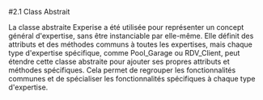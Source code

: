 #2.1 Class Abstrait


La classe abstraite Experise a été utilisée pour représenter un concept général d'expertise, sans être instanciable par elle-même. Elle définit des attributs et des méthodes communs à toutes les expertises, mais chaque type d'expertise spécifique, comme Pool_Garage ou RDV_Client, peut étendre cette classe abstraite pour ajouter ses propres attributs et méthodes spécifiques. Cela permet de regrouper les fonctionnalités communes et de spécialiser les fonctionnalités spécifiques à chaque type d'expertise.

